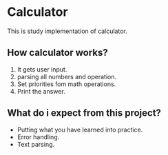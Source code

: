 # Calculator 
This is study implementation of calculator.

## How calculator works?
1. It gets user input.
2. parsing all numbers and operation.
3. Set priorities fom math operations.
4. Print the answer.

## What do i expect from this project?
- Putting what you have learned into practice.
- Error handling.
- Text parsing.
